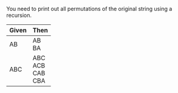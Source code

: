 You need to print out all permutations of the original string using a recursion.

| Given | Then                     |
|-------|--------------------------|
| AB    | AB<br>BA                 |
| ABC   | ABC<br>ACB<br>CAB<br>CBA |